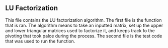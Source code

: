 ## LU Factorization
This file contains the LU factorization algorithm. The first file is the function that is ran. The algorithm means to take an inputted matrix, set up the upper and lower triangular matrices used to factorize it, and keeps track fo the pivoting that took palce during the process.
The second file is the test code that was used to run the function.
